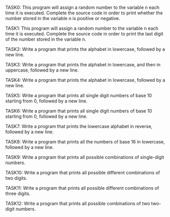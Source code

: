 TASK0: This program will assign a random number to the variable n each time it is executed. Complete the source code in order to print whether the number stored in the variable n is positive or negative.

TASK1: This program will assign a random number to the variable n each time it is executed. Complete the source code in order to print the last digit of the number stored in the variable n.

TASK2: Write a program that prints the alphabet in lowercase, followed by a new line.

TASK3: Write a program that prints the alphabet in lowercase, and then in uppercase, followed by a new line.

TASK4: Write a program that prints the alphabet in lowercase, followed by a new line.

TASK5: Write a program that prints all single digit numbers of base 10 starting from 0, followed by a new line.

TASK6: Write a program that prints all single digit numbers of base 10 starting from 0, followed by a new line.

TASK7: Write a program that prints the lowercase alphabet in reverse, followed by a new line.

TASK8: Write a program that prints all the numbers of base 16 in lowercase, followed by a new line.

TASK9: Write a program that prints all possible combinations of single-digit numbers.

TASK10: Write a program that prints all possible different combinations of two digits.

TASK11: Write a program that prints all possible different combinations of three digits.

TASK12: Write a program that prints all possible combinations of two two-digit numbers.
